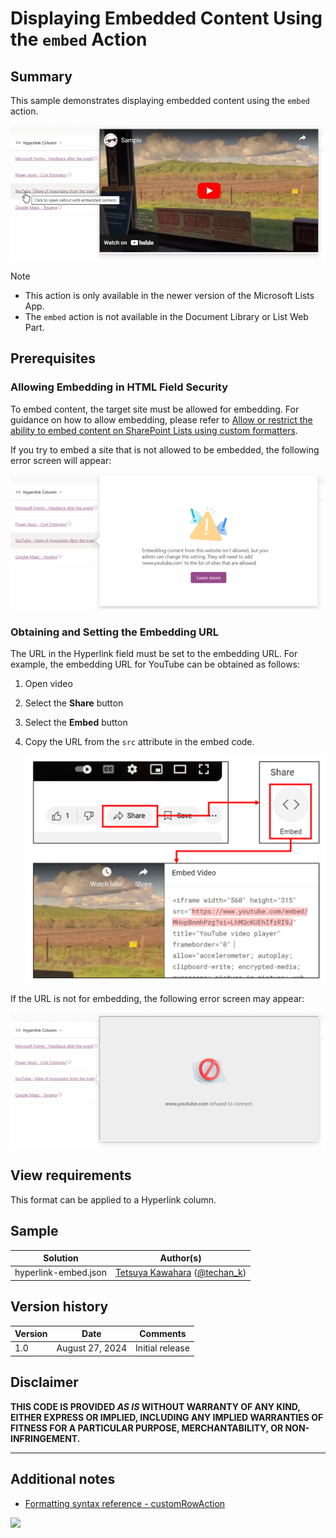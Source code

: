 # Displaying Embedded Content Using the `embed` Action

## Summary

This sample demonstrates displaying embedded content using the `embed` action.

![screenshot of the sample](./assets/screenshot.png)

> [!NOTE]  
> - This action is only available in the newer version of the Microsoft Lists App.
> - The `embed` action is not available in the Document Library or List Web Part.

## Prerequisites

### Allowing Embedding in HTML Field Security

To embed content, the target site must be allowed for embedding. For guidance on how to allow embedding, please refer to [Allow or restrict the ability to embed content on SharePoint Lists using custom formatters](https://go.microsoft.com/fwlink/p/?linkid=2258033).

If you try to embed a site that is not allowed to be embedded, the following error screen will appear:

![screenshot of the error screen when target site is not allowed to embed](./assets/not-allowed-screen.png)

### Obtaining and Setting the Embedding URL

The URL in the Hyperlink field must be set to the embedding URL. For example, the embedding URL for YouTube can be obtained as follows:

1. Open video
1. Select the **Share** button
1. Select the **Embed** button
1. Copy the URL from the `src` attribute in the embed code.

    ![how to get the URL for YouTube embedding](./assets/youtube-embed-url.png)

If the URL is not for embedding, the following error screen may appear:

![screenshot of the error screen if the URL is not an embedding URL](./assets/refused-screen.png)

## View requirements

This format can be applied to a Hyperlink column.

## Sample

Solution|Author(s)
--------|---------
hyperlink-embed.json | [Tetsuya Kawahara](https://github.com/tecchan1107) ([@techan_k](https://twitter.com/techan_k))

## Version history

Version |Date            |Comments
--------|----------------|--------
1.0     |August 27, 2024 |Initial release

## Disclaimer
**THIS CODE IS PROVIDED *AS IS* WITHOUT WARRANTY OF ANY KIND, EITHER EXPRESS OR IMPLIED, INCLUDING ANY IMPLIED WARRANTIES OF FITNESS FOR A PARTICULAR PURPOSE, MERCHANTABILITY, OR NON-INFRINGEMENT.**

---

## Additional notes

- [Formatting syntax reference - customRowAction](https://learn.microsoft.com/sharepoint/dev/declarative-customization/formatting-syntax-reference#customrowaction)

<img src="https://pnptelemetry.azurewebsites.net/list-formatting/column-samples/hyperlink-embed" />